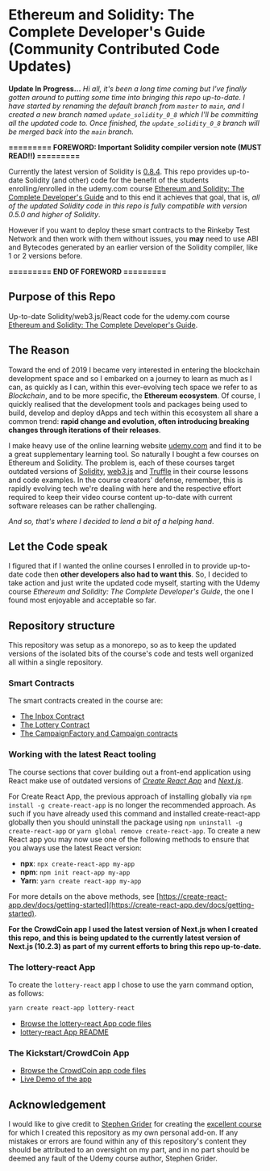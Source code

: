 # Ethereum and Solidity: The Complete Developer's Guide (Community Contributed Code Updates)

**Update In Progress...**
_Hi all, it's been a long time coming but I've finally gotten around to putting some time into bringing this repo up-to-date. I have started by renaming the default branch from `master` to `main`, and I created a new branch named `update_solidity_0_8` which I'll be committing all the updated code to. Once finished, the `update_solidity_0_8` branch will be merged back into the `main` branch._

**========= FOREWORD: Important Solidity compiler version note (MUST READ!!) =========**

Currently the latest version of Solidity is [0.8.4](https://docs.soliditylang.org). This repo provides up-to-date Solidity (and other) code for the benefit of the students enrolling/enrolled in the udemy.com course [Ethereum and Solidity: The Complete Developer's Guide](https://www.udemy.com/course/ethereum-and-solidity-the-complete-developers-guide/) and to this end it achieves that goal, that is, _all of the updated Solidity code in this repo is fully compatible with version 0.5.0 and higher of Solidity_.

However if you want to deploy these smart contracts to the Rinkeby Test Network and then work with them without issues, you **may** need to use ABI and Bytecodes generated by an earlier version of the Solidity compiler, like 1 or 2 versions before.

**========= END OF FOREWORD =========**

## Purpose of this Repo

Up-to-date Solidity/web3.js/React code for the udemy.com course [Ethereum and Solidity: The Complete Developer's Guide](https://www.udemy.com/course/ethereum-and-solidity-the-complete-developers-guide/).

## The Reason

Toward the end of 2019 I became very interested in entering the blockchain development space and so I embarked on a journey to learn as much as I can, as quickly as I can, within this ever-evolving tech space we refer to as _Blockchain_, and to be more specific, the **Ethereum ecosystem**. Of course, I quickly realised that the development tools and packages being used to build, develop and deploy dApps and tech within this ecosystem all share a common trend: **rapid change and evolution, often introducing breaking changes through iterations of their releases**.

I make heavy use of the online learning website [udemy.com](https://www.udemy.com/) and find it to be a great supplementary learning tool. So naturally I bought a few courses on Ethereum and Solidity. The problem is, each of these courses target outdated versions of [Solidity](https://docs.soliditylang.org), [web3.js](https://web3js.readthedocs.io/) and [Truffle](https://www.trufflesuite.com/) in their course lessons and code examples. In the course creators' defense, remember, this is rapidly evolving tech we're dealing with here and the respective effort required to keep their video course content up-to-date with current software releases can be rather challenging.

_And so, that's where I decided to lend a bit of a helping hand_.

## Let the Code speak

I figured that if I wanted the online courses I enrolled in to provide up-to-date code then **other developers also had to want this**. So, I decided to take action and just write the updated code myself, starting with the Udemy course _Ethereum and Solidity: The Complete Developer's Guide_, the one I found most enjoyable and acceptable so far.

## Repository structure

This repository was setup as a monorepo, so as to keep the updated versions of the isolated bits of the course's code and tests well organized all within a single repository.

### Smart Contracts

The smart contracts created in the course are:

- [The Inbox Contract](/inbox/contracts/Inbox.sol)
- [The Lottery Contract](/lottery/contracts/Lottery.sol)
- [The CampaignFactory and Campaign contracts](/kickstart/ethereum/contracts/Campaign.sol)

### Working with the latest React tooling

The course sections that cover building out a front-end application using React make use of outdated versions of [_Create React App_](https://create-react-app.dev) and [_Next.js_](https://nextjs.org).

For Create React App, the previous approach of installing globally via `npm install -g create-react-app` is no longer the recommended approach. As such if you have already used this command and installed create-react-app globally then you should uninstall the package using `npm uninstall -g create-react-app` or `yarn global remove create-react-app`. To create a new React app you may now use one of the following methods to ensure that you always use the latest React version:

- **npx**: `npx create-react-app my-app`
- **npm**: `npm init react-app my-app`
- **Yarn**: `yarn create react-app my-app`

For more details on the above methods, see [https://create-react-app.dev/docs/getting-started](https://create-react-app.dev/docs/getting-started).

**For the CrowdCoin app I used the latest version of Next.js when I created this repo, and this is being updated to the currently latest version of Next.js (10.2.3) as part of my current efforts to bring this repo up-to-date.**

### The lottery-react App

To create the `lottery-react` app I chose to use the yarn command option, as follows:

```bash
yarn create react-app lottery-react
```

- [Browse the lottery-react App code files](/lottery-react)
- [lottery-react App README](/lottery-react/project-readme/README.md)

### The Kickstart/CrowdCoin App

- [Browse the CrowdCoin app code files](/kickstart)
- [Live Demo of the app](https://kickstart.owanh.now.sh/)

## Acknowledgement

I would like to give credit to [Stephen Grider](https://www.udemy.com/user/sgslo/) for creating the [excellent course](https://www.udemy.com/course/ethereum-and-solidity-the-complete-developers-guide/) for which I created this repository as my own personal add-on. If any mistakes or errors are found within any of this repository's content they should be attributed to an oversight on my part, and in no part should be deemed any fault of the Udemy course author, Stephen Grider.
